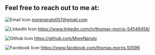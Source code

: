 ## Feel free to reach out to me at:

![Email Icon](https://github.com/MoreNaruto/personal-website/assets/2292947/cd3edda5-a617-44b4-b874-39c53cb7fa4c) morenaruto007@gmail.com

![LinkedIn Icon](https://github.com/MoreNaruto/personal-website/assets/2292947/25d70cce-2e4a-4aa7-9a32-ba86de963d03) https://www.linkedin.com/in/thomas-morris-54549456/

![Github Icon](https://github.com/MoreNaruto/personal-website/assets/2292947/aa36866f-1c4b-4d3b-b7e5-839279d635b9) https://github.com/MoreNaruto

![Facebook Icon](https://github.com/MoreNaruto/personal-website/assets/2292947/44d3fd33-7835-4a5b-b42d-f8669e089623) https://www.facebook.com/thomas.morris.50596

